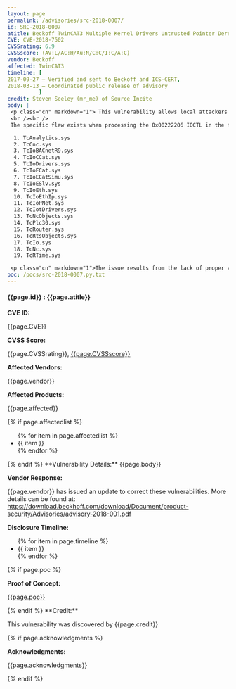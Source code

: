 ```yaml
---
layout: page
permalink: /advisories/src-2018-0007/
id: SRC-2018-0007
atitle: Beckoff TwinCAT3 Multiple Kernel Drivers Untrusted Pointer Dereference Privilege Escalation Vulnerabilities
CVE: CVE-2018-7502
CVSSrating: 6.9
CVSSscore: (AV:L/AC:H/Au:N/C:C/I:C/A:C)
vendor: Beckoff
affected: TwinCAT3
timeline: [
2017-09-27 – Verified and sent to Beckoff and ICS-CERT,
2018-03-13 – Coordinated public release of advisory
          ]
credit: Steven Seeley (mr_me) of Source Incite
body: |
 <p class="cn" markdown="1"> This vulnerability allows local attackers to execute arbitrary code on vulnerable installations of Beckoff TwinCAT3. An attacker must first obtain the ability to execute low-privileged code on the target system in order to exploit this vulnerability.
 <br /><br />
 The specific flaw exists when processing the 0x00222206 IOCTL in the following kernel drivers:</p>

  1. TcAnalytics.sys
  2. TcCnc.sys
  3. TcIoBACnetR9.sys
  4. TcIoCCat.sys
  5. TcIoDrivers.sys
  6. TcIoECat.sys
  7. TcIoECatSimu.sys
  8. TcIoESlv.sys
  9. TcIoEth.sys
  10. TcIoEthIp.sys
  11. TcIoPNet.sys
  12. TcIotDrivers.sys
  13. TcNcObjects.sys
  14. TcPlc30.sys
  15. TcRouter.sys
  16. TcRtsObjects.sys
  17. TcIo.sys
  18. TcNc.sys
  19. TcRTime.sys

 <p class="cn" markdown="1">The issue results from the lack of proper validation of a user-supplied value prior to dereferencing it as a pointer. An attacker could leverage this vulnerability to execute arbitrary code in the context of SYSTEM.</p>
poc: /pocs/src-2018-0007.py.txt
---
```


<h4><b>{{page.id}} : {{page.atitle}}</b></h4>

**CVE ID:**
<p class="cn">{{page.CVE}}</p>

**CVSS Score:**
<p class="cn">{{page.CVSSrating}}, <a href="https://nvd.nist.gov/cvss/v2-calculator?vector={{page.CVSSscore}}">{{page.CVSSscore}}</a></p>

**Affected Vendors:**
<p class="cn">{{page.vendor}}</p>

**Affected Products:**
<p class="cn">{{page.affected}}</p>
{% if page.affectedlist %}
<ul class="cn">
{% for item in page.affectedlist %}
  <li>{{ item }}</li>
{% endfor %}
</ul>
{% endif %}
**Vulnerability Details:**
{{page.body}}

**Vendor Response:**

<p class="cn">{{page.vendor}} has issued an update to correct these vulnerabilities. More details can be found at: <br />
<a href="https://download.beckhoff.com/download/Document/product-security/Advisories/advisory-2018-001.pdf">https://download.beckhoff.com/download/Document/product-security/Advisories/advisory-2018-001.pdf</a></p>

**Disclosure Timeline:**
<ul class="cn">
{% for item in page.timeline %}
  <li>{{ item }}</li>
{% endfor %}
</ul>
{% if page.poc %}

**Proof of Concept:**
<p class="cn"><a href="{{page.poc}}">{{page.poc}}</a></p>
{% endif %}
**Credit:**
<p class="cn">This vulnerability was discovered by {{page.credit}}</p>
{% if page.acknowledgments %}

**Acknowledgments:**
<p class="cn">{{page.acknowledgments}}</p>
{% endif %}
